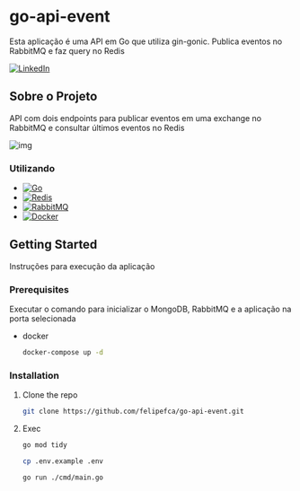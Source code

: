 # go-api-event
Esta aplicação é uma API em Go que utiliza gin-gonic. Publica eventos no RabbitMQ e faz query no Redis

[![LinkedIn][linkedin-shield]][linkedin-url]


<!-- SOBRE O PROJETO -->
## Sobre o Projeto

API com dois endpoints para publicar eventos em uma exchange no RabbitMQ e consultar últimos eventos no Redis

![img](https://user-images.githubusercontent.com/21323326/233877399-487d793c-76b4-445b-88fd-111c94145c26.png)

### Utilizando

* [![Go][Go-badge]][Go-url]
* [![Redis](https://img.shields.io/badge/Redis-v6.0-red.svg)](https://redis.io/)
* [![RabbitMQ][RabbitMQ-badge]][RabbitMQ-url]
* [![Docker][Docker-badge]][Docker-url]

<!-- GETTING STARTED -->
## Getting Started

Instruções para execução da aplicação

### Prerequisites

Executar o comando para inicializar o MongoDB, RabbitMQ e a aplicação na porta selecionada
* docker
  ```sh
  docker-compose up -d
  ```

### Installation

1. Clone the repo
   ```sh
   git clone https://github.com/felipefca/go-api-event.git
   ```

2. Exec
   ```sh
   go mod tidy
   ```
   
   ```sh
   cp .env.example .env
   ```
      
   ```sh
   go run ./cmd/main.go
   ```


<!-- MARKDOWN LINKS & IMAGES -->
<!-- https://www.markdownguide.org/basic-syntax/#reference-style-links -->
[linkedin-shield]: https://img.shields.io/badge/-LinkedIn-black.svg?style=for-the-badge&logo=linkedin&colorB=555
[linkedin-url]: https://www.linkedin.com/in/felipe-fernandes-fca/
[Go-url]: https://golang.org/
[Go-badge]: https://img.shields.io/badge/go-%2300ADD8.svg?style=flat&logo=go&logoColor=white
[RabbitMQ-badge]: https://img.shields.io/badge/rabbitmq-%23ff6600.svg?style=flat&logo=rabbitmq&logoColor=white
[RabbitMQ-url]: https://www.rabbitmq.com/
[Docker-badge]: https://img.shields.io/badge/docker-%230db7ed.svg?style=flat&logo=docker&logoColor=white
[Docker-url]: https://www.docker.com/
